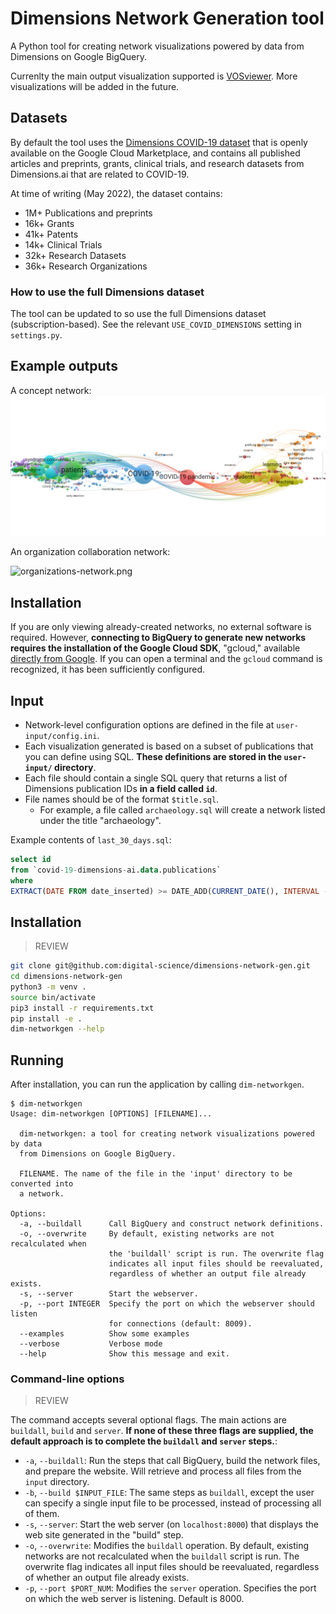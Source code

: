 # Dimensions Network Generation tool

A Python tool for creating network visualizations powered by data from Dimensions on Google BigQuery. 

Currenlty the main output visualization supported is [VOSviewer](https://www.vosviewer.com/). More visualizations will be added in the future.

## Datasets

By default the tool uses the [Dimensions COVID-19 dataset](https://console.cloud.google.com/marketplace/product/digitalscience-public/covid-19-dataset-dimensions) that is openly available on the Google Cloud Marketplace, and contains all published articles and preprints, grants, clinical trials, and research datasets from Dimensions.ai that are related to COVID-19.

At time of writing (May 2022), the dataset contains:

* 1M+  Publications and preprints
* 16k+ Grants
* 41k+ Patents
* 14k+ Clinical Trials
* 32k+ Research Datasets
* 36k+ Research Organizations


### How to use the full Dimensions dataset

The tool can be updated to so use the full Dimensions dataset (subscription-based). See the relevant `USE_COVID_DIMENSIONS` setting in `settings.py`. 

## Example outputs

A concept network:
![concepts-network](/screenshots/concepts-network.png)

An organization collaboration network:

![organizations-network.png](/screenshots/organizations-network.png)



## Installation

If you are only viewing already-created networks, no external software is required. However, **connecting to BigQuery to generate new networks requires the installation of the Google Cloud SDK**, "gcloud," available [directly from Google](https://cloud.google.com/sdk/docs/install). If you can open a terminal and the `gcloud` command is recognized, it has been sufficiently configured.

## Input

* Network-level configuration options are defined in the file at `user-input/config.ini`.
* Each visualization generated is based on a subset of publications that you can define using SQL. **These definitions are stored in the `user-input/` directory**.
* Each file should contain a single SQL query that returns a list of Dimensions publication IDs **in a field called `id`**.
* File names should be of the format `$title.sql`.
  * For example, a file called `archaeology.sql` will create a network listed under the title "archaeology".

Example contents of `last_30_days.sql`:

```sql
select id
from `covid-19-dimensions-ai.data.publications`
where 
EXTRACT(DATE FROM date_inserted) >= DATE_ADD(CURRENT_DATE(), INTERVAL -30 DAY)
```


## Installation

> REVIEW

```sh
git clone git@github.com:digital-science/dimensions-network-gen.git
cd dimensions-network-gen
python3 -m venv .
source bin/activate
pip3 install -r requirements.txt
pip install -e .
dim-networkgen --help
```

## Running

After installation, you can run the application by calling `dim-networkgen`.

```
$ dim-networkgen
Usage: dim-networkgen [OPTIONS] [FILENAME]...

  dim-networkgen: a tool for creating network visualizations powered by data
  from Dimensions on Google BigQuery.

  FILENAME. The name of the file in the 'input' directory to be converted into
  a network.

Options:
  -a, --buildall      Call BigQuery and construct network definitions.
  -o, --overwrite     By default, existing networks are not recalculated when
                      the 'buildall' script is run. The overwrite flag
                      indicates all input files should be reevaluated,
                      regardless of whether an output file already exists.
  -s, --server        Start the webserver.
  -p, --port INTEGER  Specify the port on which the webserver should listen
                      for connections (default: 8009).
  --examples          Show some examples
  --verbose           Verbose mode
  --help              Show this message and exit.
```


### Command-line options

> REVIEW

The command accepts several optional flags. The main actions are `buildall`, `build` and `server`. **If none of these three flags are supplied, the default approach is to complete the `buildall` and `server` steps.**:

* `-a`, `--buildall`: Run the steps that call BigQuery, build the network files, and prepare the website. Will retrieve and process all files from the `input` directory.
* `-b`, `--build $INPUT_FILE`: The same steps as `buildall`, except the user can specify a single input file to be processed, instead of processing all of them.
* `-s`, `--server`: Start the web server (on `localhost:8000`) that displays the web site generated in the "build" step.
* `-o`, `--overwrite`: Modifies the `buildall` operation. By default, existing networks are not recalculated when the `buildall` script is run. The overwrite flag indicates all input files should be reevaluated, regardless of whether an output file already exists.
* `-p`, `--port $PORT_NUM`: Modifies the `server` operation. Specifies the port on which the web server is listening. Default is 8000.

